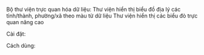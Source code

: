 Bộ thư viện trực quan hóa dữ liệu:
Thư viện hiển thị biểu đồ địa lý các tỉnh/thành, phường/xã theo màu từ dữ liệu
Thư viện hiển thị các biểu đò trực quan nâng cao

Cài đặt:


Cách dùng:



